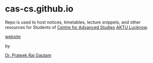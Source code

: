 # cas-cs.github.io

Repo is used to host notices, timetables, lecture snippets, and other resources for Students of [Centre for Advanced Studies](cas.res.in) [AKTU Lucknow](aktu.ac.in).

[website](cas-cs.github.io)


by 

[Dr. Prateek Raj Gautam](mailto:prateekrajgautam@gmail.com)
